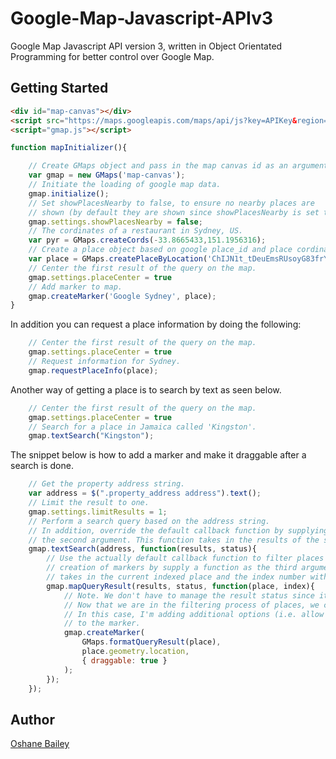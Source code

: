 Google-Map-Javascript-APIv3
===========================

Google Map Javascript API version 3, written in Object Orientated Programming for better control over Google Map.

## Getting Started
```HTML
<div id="map-canvas"></div>
<script src="https://maps.googleapis.com/maps/api/js?key=APIKey&region=JAM&callback=mapInitializer&signed_in=true&libraries=places" type="text/javascript"></script>
<script="gmap.js"></script>
```

```Javascript
function mapInitializer(){

    // Create GMaps object and pass in the map canvas id as an argument. 
    var gmap = new GMaps('map-canvas');
    // Initiate the loading of google map data.
    gmap.initialize();
    // Set showPlacesNearby to false, to ensure no nearby places are
    // shown (by default they are shown since showPlacesNearby is set to true).
    gmap.settings.showPlacesNearby = false;
    // The cordinates of a restaurant in Sydney, US.
    var pyr = GMaps.createCords(-33.8665433,151.1956316);
    // Create a place object based on google place_id and place cordinates. 
    var place = GMaps.createPlaceByLocation('ChIJN1t_tDeuEmsRUsoyG83frY4', pyr);
    // Center the first result of the query on the map.
    gmap.settings.placeCenter = true
    // Add marker to map.
    gmap.createMarker('Google Sydney', place);
}
```

In addition you can request a place information by doing the following:

```Javascript
    // Center the first result of the query on the map.
    gmap.settings.placeCenter = true
    // Request information for Sydney.
    gmap.requestPlaceInfo(place);
```

Another way of getting a place is to search by text as seen below.

```Javascript
    // Center the first result of the query on the map.
    gmap.settings.placeCenter = true
    // Search for a place in Jamaica called 'Kingston'.
    gmap.textSearch("Kingston");
```

The snippet below is how to add a marker and make it draggable after a search is done.

```Javascript    
    // Get the property address string.
    var address = $(".property_address address").text();
    // Limit the result to one.
    gmap.settings.limitResults = 1;
    // Perform a search query based on the address string.
    // In addition, override the default callback function by supplying a function as the
    // the second argument. This function takes in the results of the search and the status.
    gmap.textSearch(address, function(results, status){
        // Use the actually default callback function to filter places but override the
        // creation of markers by supply a function as the third argument in the mapQueryResult function. This function
        // takes in the current indexed place and the index number within the filter process.
        gmap.mapQueryResult(results, status, function(place, index){
            // Note. We don't have to manage the result status since it is already been taken care of by the mapQueryResult function.
            // Now that we are in the filtering process of places, we can create markers or do anything we like.
            // In this case, I'm adding additional options (i.e. allow the marker to be draggable)
            // to the marker.
            gmap.createMarker(
                GMaps.formatQueryResult(place),
                place.geometry.location,
                { draggable: true }
            );
        });
    });
```

Author
----------
[Oshane Bailey]

[Oshane Bailey]: https://github.com/b4oshany
